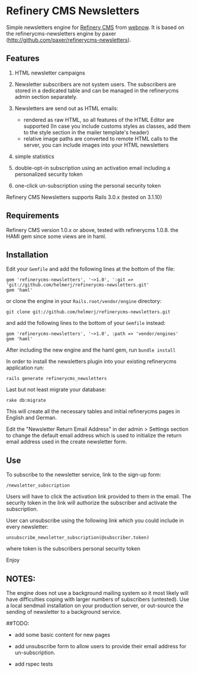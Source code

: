 # Refinery CMS Newsletters 

Simple newsletters engine for [Refinery CMS](http://refinerycms.com) from [webnow](http://web-now.de). It is based on the
refinerycms-newsletters engine by paxer (http://github.com/paxer/refinerycms-newsletters).

## Features

1.  HTML newsletter campaigns

2.  Newsletter subscribers are not system users. The subscribers are stored in a dedicated table and can be managed in the refinerycms admin section separately.

3.  Newsletters are send out as HTML emails:
    -   rendered as raw HTML, so all features of the HTML Editor are supported (In case you include customs styles as classes, add them to the style section in the mailer template's header)
    -   relative image paths are converted to remote HTML calls to the server, you can include images into your HTML newsletters

4.  simple statistics

5.  double-opt-in subscription using an activation email including a personalized security token

6.  one-click un-subscription using the personal security token


Refinery CMS Newsletters supports Rails 3.0.x (tested on 3.1.10)


## Requirements

Refinery CMS version 1.0.x or above, tested with refinerycms 1.0.8.
the HAMl gem since some views are in haml.

## Installation

Edit your ``Gemfile`` and add the following lines at the bottom of the file:

    gem 'refinerycms-newsletters', '~>1.0', ':git => 'git://github.com/helmerj/refinerycms-newsletters.git'
    gem 'haml'

or clone the engine in your ``Rails.root/vendor/engine`` directory:

    git clone git://github.com/helmerj/refinerycms-newsletters.git

and add the following lines to the bottom of your ``Gemfile`` instead:

	gem 'refinerycms-newsletters', '~>1.0', :path => 'vendor/engines'
    gem 'haml'

After including the new engine and the haml gem, run ``bundle install``

In order to install the newsletters plugin into your existing refinerycms application run:

    rails generate refinerycms_newsletters

Last but not least migrate your database:

    rake db:migrate

This will create all the necessary tables and initial refinerycms pages in English and German.

Edit the "Newsletter Return Email Address" in der admin > Settings section to change the default email address
which is used to initialize the return email address used in the create newsletter form.

## Use

To subscribe to the newsletter service, link to the sign-up form:

    /newsletter_subscription

Users will have to click the activation link provided to them in the email. The security token in the link will
authorize the subscriber and activate the subscription.

User can unsubscribe using the following link which you could include in every newsletter:

    unsubscribe_newsletter_subscription(@subscriber.token)

where token is the subscribers personal security token


Enjoy

## NOTES:

The engine does not use a background mailing system so it most likely will have difficulties coping with larger numbers of subscribers (untested).
Use a local sendmail installation on your production server, or out-source the sending of newsletter to a background service.

##TODO:

-   add some basic content for new pages

-   add unsubscribe form to allow users to provide their email address for un-subscription.

-   add rspec tests
